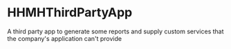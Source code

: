 # HHMHThirdPartyApp
 A third party app to generate some reports and supply custom services that the company's application can't provide
